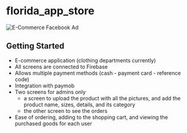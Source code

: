 # florida_app_store
![E-Commerce Facebook Ad](https://github.com/youssef235/e-commerce/assets/55225729/919dcb85-f71a-4fcb-a6b7-7721ded4ca73)

## Getting Started

- E-commerce application (clothing departments currently)
- All screens are connected to Firebase
- Allows multiple payment methods (cash - payment card - reference code)
- Integration with paymob
- Two screens for admins only
     - a screen to upload the product with all the pictures, and add the product name, sizes, details, and its category
     - the other screen to see the orders
- Ease of ordering, adding to the shopping cart, and viewing the purchased goods for each user
